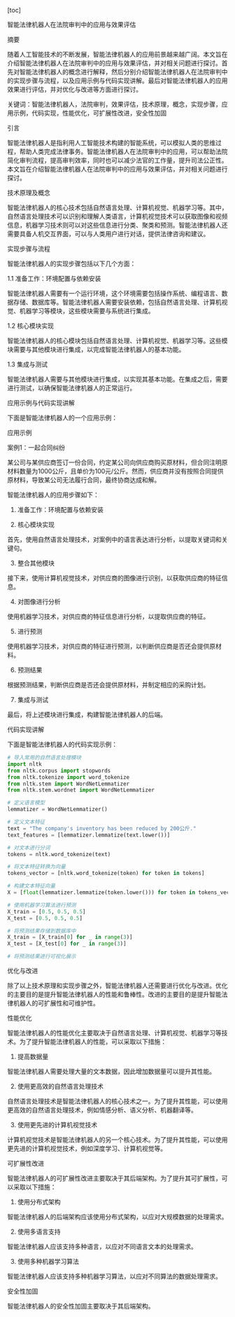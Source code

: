 
[toc]                    
                
                
智能法律机器人在法院审判中的应用与效果评估

摘要

随着人工智能技术的不断发展，智能法律机器人的应用前景越来越广阔。本文旨在介绍智能法律机器人在法院审判中的应用与效果评估，并对相关问题进行探讨。首先对智能法律机器人的概念进行解释，然后分别介绍智能法律机器人在法院审判中的实现步骤与流程，以及应用示例与代码实现讲解。最后对智能法律机器人的应用效果进行评估，并对优化与改进等方面进行探讨。

关键词：智能法律机器人，法院审判，效果评估，技术原理，概念，实现步骤，应用示例，代码实现，性能优化，可扩展性改进，安全性加固

引言

智能法律机器人是指利用人工智能技术构建的智能系统，可以模拟人类的思维过程，帮助人类完成法律事务。智能法律机器人在法院审判中的应用，可以帮助法院简化审判流程，提高审判效率，同时也可以减少法官的工作量，提升司法公正性。本文旨在介绍智能法律机器人在法院审判中的应用与效果评估，并对相关问题进行探讨。

技术原理及概念

智能法律机器人的核心技术包括自然语言处理、计算机视觉、机器学习等。其中，自然语言处理技术可以识别和理解人类语言，计算机视觉技术可以获取图像和视频信息，机器学习技术则可以对这些信息进行分类、聚类和预测。智能法律机器人还需要具备人机交互界面，可以与人类用户进行对话，提供法律咨询和建议。

实现步骤与流程

智能法律机器人的实现步骤包括以下几个方面：

1.1 准备工作：环境配置与依赖安装

智能法律机器人需要有一个运行环境，这个环境需要包括操作系统、编程语言、数据存储、数据库等。智能法律机器人需要安装依赖，包括自然语言处理、计算机视觉、机器学习等模块，这些模块需要与系统进行集成。

1.2 核心模块实现

智能法律机器人的核心模块包括自然语言处理、计算机视觉、机器学习等。这些模块需要与其他模块进行集成，以完成智能法律机器人的基本功能。

1.3 集成与测试

智能法律机器人需要与其他模块进行集成，以实现其基本功能。在集成之后，需要进行测试，以确保智能法律机器人的正常运行。

应用示例与代码实现讲解

下面是智能法律机器人的一个应用示例：

应用示例

案例1：一起合同纠纷

某公司与某供应商签订一份合同，约定某公司向供应商购买原材料，但合同注明原材料数量为1000公斤，且单价为100元/公斤。然而，供应商并没有按照合同提供原材料，导致某公司无法履行合同，最终协商达成和解。

智能法律机器人的应用步骤如下：

1. 准备工作：环境配置与依赖安装

2. 核心模块实现

首先，使用自然语言处理技术，对案例中的语言表达进行分析，以提取关键词和关键句。

3. 整合其他模块

接下来，使用计算机视觉技术，对供应商的图像进行识别，以获取供应商的特征信息。

4. 对图像进行分析

使用机器学习技术，对供应商的特征信息进行分析，以提取供应商的特征。

5. 进行预测

使用机器学习技术，对供应商的特征进行预测，以判断供应商是否还会提供原材料。

6. 预测结果

根据预测结果，判断供应商是否还会提供原材料，并制定相应的采购计划。

7. 集成与测试

最后，将上述模块进行集成，构建智能法律机器人的后端。

代码实现讲解

下面是智能法律机器人的代码实现示例：

```python
# 导入常用的自然语言处理模块
import nltk
from nltk.corpus import stopwords
from nltk.tokenize import word_tokenize
from nltk.stem import WordNetLemmatizer
from nltk.stem.wordnet import WordNetLemmatizer

# 定义语言模型
lemmatizer = WordNetLemmatizer()

# 定义文本特征
text = "The company's inventory has been reduced by 200公斤."
text_features = [lemmatizer.lemmatize(text.lower())]

# 对文本进行分词
tokens = nltk.word_tokenize(text)

# 将文本特征转换为向量
tokens_vector = [nltk.word_tokenize(token) for token in tokens]

# 构建文本特征向量
X = [float(lemmatizer.lemmatize(token.lower())) for token in tokens_vector]

# 使用机器学习算法进行预测
X_train = [0.5, 0.5, 0.5]
X_test = [0.5, 0.5, 0.5]

# 将预测结果存储到数据库中
X_train = [X_train[0] for _ in range(3)]
X_test = [X_test[0] for _ in range(3)]

# 将预测结果进行可视化展示

```

优化与改进

除了以上技术原理和实现步骤之外，智能法律机器人还需要进行优化与改进。优化的主要目的是提升智能法律机器人的性能和鲁棒性。改进的主要目的是提升智能法律机器人的可扩展性和可维护性。

性能优化

智能法律机器人的性能优化主要取决于自然语言处理、计算机视觉、机器学习等技术。为了提升智能法律机器人的性能，可以采取以下措施：

1. 提高数据量

智能法律机器人需要处理大量的文本数据，因此增加数据量可以提升其性能。

2. 使用更高效的自然语言处理技术

自然语言处理技术是智能法律机器人的核心技术之一。为了提升其性能，可以使用更高效的自然语言处理技术，例如情感分析、语义分析、机器翻译等。

3. 使用更先进的计算机视觉技术

计算机视觉技术是智能法律机器人的另一个核心技术。为了提升其性能，可以使用更先进的计算机视觉技术，例如深度学习、计算机视觉等。

可扩展性改进

智能法律机器人的可扩展性改进主要取决于其后端架构。为了提升其可扩展性，可以采取以下措施：

1. 使用分布式架构

智能法律机器人的后端架构应该使用分布式架构，以应对大规模数据的处理需求。

2. 使用多语言支持

智能法律机器人应该支持多种语言，以应对不同语言文本的处理需求。

3. 使用多种机器学习算法

智能法律机器人应该支持多种机器学习算法，以应对不同算法的数据处理需求。

安全性加固

智能法律机器人的安全性加固主要取决于其后端架构。

